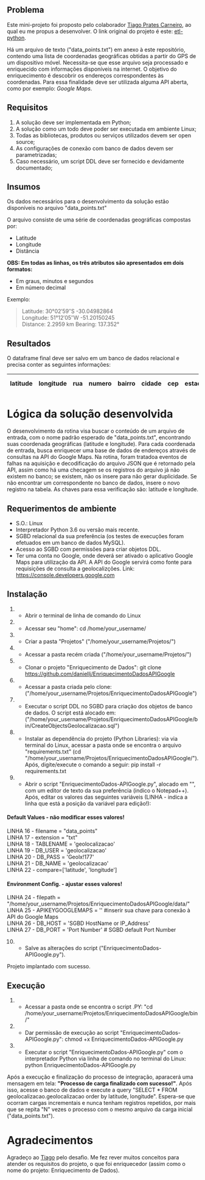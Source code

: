 ## Problema

Este mini-projeto foi proposto pelo colaborador [Tiago Prates Carneiro](https://github.com/tpcarneiro), ao qual eu me propus a desenvolver. O link original do projeto é este: [etl-python](https://github.com/tpcarneiro/dev-etl-python).

Há um arquivo de texto ("data_points.txt") em anexo à este repositório, contendo uma lista de coordenadas geográficas obtidas a partir do GPS de um dispositivo móvel. Necessita-se que esse arquivo seja processado e enriquecido com informações disponíveis na internet. O objetivo do enriquecimento é descobrir os endereços correspondentes às coordenadas. Para essa finalidade deve ser utilizada alguma API aberta, como por exemplo: _Google Maps_.

## Requisitos

1. A solução deve ser implementada em Python;
2. A solução como um todo deve poder ser executada em ambiente Linux;
3. Todas as bibliotecas, produtos ou serviços utilizados devem ser open source;
4. As configurações de conexão com banco de dados devem ser parametrizadas;
5. Caso necessário, um script DDL deve ser fornecido e devidamente documentado;

## Insumos

Os dados necessários para o desenvolvimento da solução estão disponíveis no arquivo "data_points.txt"

O arquivo consiste de uma série de coordenadas geográficas compostas por:

- Latitude
- Longitude
- Distância

**OBS: Em todas as linhas, os três atributos são apresentados em dois formatos:**

- Em graus, minutos e segundos
- Em número decimal

Exemplo:

> Latitude: 30°02′59″S   -30.04982864  
> Longitude: 51°12′05″W   -51.20150245  
> Distance: 2.2959 km  Bearing: 137.352°  

## Resultados

O dataframe final deve ser salvo em um banco de dados relacional e precisa conter as seguintes informações:

latitude|longitude|rua|numero|bairro|cidade|cep|estado|pais|endereço completo
--------|---------|---|------|------|------|---|------|----|-----------------

# Lógica da solução desenvolvida

O desenvolvimento da rotina visa buscar o conteúdo de um arquivo de entrada, com o nome padrão esperado de "data_points.txt", encontrando suas coordenada geográficas (latitude e longitude). Para cada coordenada de entrada, busca enriquecer uma base de dados de endereços através de consultas na API do Google Maps. Na rotina, foram tratadoa eventos de falhas na aquisição e decodificação do arquivo JSON que é retornado pela API, assim como há uma checagem se os registros do arquivo já não existem no banco; se existem, não os insere para não gerar duplicidade. Se não encontrar um correspondente no banco de dados, insere o novo registro na tabela. As chaves para essa verificação são: latitude e longitude.

## Requerimentos de ambiente

- S.O.: Linux
- Interpretador Python 3.6 ou versão mais recente.
- SGBD relacional da sua preferência (os testes de execuções foram efetuados em um banco de dados MySQL).
- Acesso ao SGBD com permissões para criar objetos DDL.
- Ter uma conta no Google, onde deverá ser ativado o aplicativo Google Maps para utilização da API. A API do Google servirá como fonte para requisições de consulta a geolocalizções. Link: https://console.developers.google.com

## Instalação

1. - Abrir o terminal de linha de comando do Linux
2. - Acessar seu "home": cd /home/your_username/
3. - Criar a pasta "Projetos" ("/home/your_username/Projetos/")
4. - Acessar a pasta recém criada ("/home/your_username/Projetos/")
5. - Clonar o projeto "Enriquecimento de Dados": git clone https://github.com/daniellj/EnriquecimentoDadosAPIGoogle
6. - Acessar a pasta criada pelo clone: ("/home/your_username/Projetos/EnriquecimentoDadosAPIGoogle")
7. - Executar o script DDL no SGBD para criação dos objetos de banco de dados. O script está alocado em: ("/home/your_username/Projetos/EnriquecimentoDadosAPIGoogle/bin/CreateObjectsGeolocalizacao.sql")
8. - Instalar as dependência do projeto (Python Libraries): via via terminal do Linux, acessar a pasta onde se encontra o arquivo "requirements.txt" (cd "/home/your_username/Projetos/EnriquecimentoDadosAPIGoogle/"). Após, digite/execute o comando a seguir: pip install -r requirements.txt
9. - Abrir o script "EnriquecimentoDados-APIGoogle.py", alocado em "", com um editor de texto da sua preferência (indico o Notepad++). Após, editar os valores das seguintes variáveis (LINHA - indica a linha que está a posição da variável para edição!):

#### Default Values - não modificar esses valores!
LINHA 16 - filename = "data_points"<br />
LINHA 17 - extension = "txt"<br />
LINHA 18 - TABLENAME = 'geolocalizacao'<br />
LINHA 19 - DB_USER = 'geolocalizacao'<br />
LINHA 20 - DB_PASS = 'Geolx!177'<br />
LINHA 21 - DB_NAME = 'geolocalizacao'<br />
LINHA 22 - compare=['latitude', 'longitude']

#### Environment Config. - ajustar esses valores!
LINHA 24 - filepath = "/home/your_username/Projetos/EnriquecimentoDadosAPIGoogle/data/"<br />
LINHA 25 - APIKEYGOOGLEMAPS = '' #inserir sua chave para conexão à API do Google Maps<br />
LINHA 26 - DB_HOST = 'SGBD HostName or IP_Address'<br />
LINHA 27 - DB_PORT = 'Port Number' # SGBD default Port Number<br />

10. - Salve as alterações do script ("EnriquecimentoDados-APIGoogle.py").

Projeto implantado com sucesso.

## Execução

1. - Acessar a pasta onde se encontra o script .PY: "cd /home/your_username/Projetos/EnriquecimentoDadosAPIGoogle/bin/"
2. - Dar permissão de execução ao script "EnriquecimentoDados-APIGoogle.py": chmod +x EnriquecimentoDados-APIGoogle.py
3. - Executar o script "EnriquecimentoDados-APIGoogle.py" com o interpretador Python via linha de comando no terminal do Linux: python EnriquecimentoDados-APIGoogle.py

Após a execução e finalização do processo de integração, aparacerá uma mensagem em tela: **"Processo de carga finalizado com sucesso!"**. Após isso, acesse o banco de dados e execute a query "SELECT * FROM geolocalizacao.geolocalizacao order by latitude, longitude". Espera-se que ocorram cargas incrementais e nunca tenham registros repetidos, por mais que se repita "N" vezes o processo com o mesmo arquivo da carga inicial ("data_points.txt").

# Agradecimentos
Agradeço ao [Tiago](https://github.com/tpcarneiro) pelo desafio. Me fez rever muitos conceitos para atender os requisitos do projeto, o que foi enriquecedor (assim como o nome do projeto: Enriquecimento de Dados).
